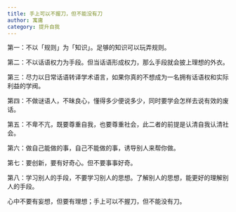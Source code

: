 ```yaml
---
title: 手上可以不握刀，但不能没有刀
author: 寓庸
category: 提升自我
---
```

第一：不以「规则」为「知识」。足够的知识可以玩弄规则。

第二：不以话语权力为手段。但当话语形成权力，那么手段就会披上理想的外衣。

第三：尽力以日常话语转译学术语言，如果你真的不想成为一名拥有话语权和实际利益的学阀。

第四：不做谜语人，不昧良心，懂得多少便说多少，同时要学会怎样去说有效的废话。

第五：不卑不亢，既要尊重自我，也要尊重社会，此二者的前提是认清自我认清社会。

第六：做自己能做的事，自己不能做的事，诱导别人来帮你做。

第七：要创新，要有好奇心。但不要事事好奇。

第八：学习别人的手段，不要学习别人的思想。了解别人的思想，能更好的理解别人的手段。

心中不要有妄想，但要有理想；手上可以不握刀，但不能没有刀。
